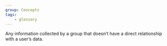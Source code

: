 ```yaml
---
group: Concepts
tags:
    - glossary
---
```

Any information collected by a group that doesn’t have a direct relationship with a user’s data.